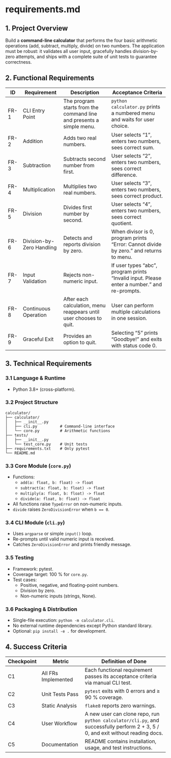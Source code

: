 # requirements.md

## 1. Project Overview
Build a **command-line calculator** that performs the four basic arithmetic operations (add, subtract, multiply, divide) on two numbers. The application must be robust: it validates all user input, gracefully handles division-by-zero attempts, and ships with a complete suite of unit tests to guarantee correctness.

## 2. Functional Requirements

| ID | Requirement | Description | Acceptance Criteria |
|---|---|---|---|
| FR-1 | CLI Entry Point | The program starts from the command line and presents a simple menu. | `python calculator.py` prints a numbered menu and waits for user choice. |
| FR-2 | Addition | Adds two real numbers. | User selects “1”, enters two numbers, sees correct sum. |
| FR-3 | Subtraction | Subtracts second number from first. | User selects “2”, enters two numbers, sees correct difference. |
| FR-4 | Multiplication | Multiplies two real numbers. | User selects “3”, enters two numbers, sees correct product. |
| FR-5 | Division | Divides first number by second. | User selects “4”, enters two numbers, sees correct quotient. |
| FR-6 | Division-by-Zero Handling | Detects and reports division by zero. | When divisor is 0, program prints “Error: Cannot divide by zero.” and returns to menu. |
| FR-7 | Input Validation | Rejects non-numeric input. | If user types “abc”, program prints “Invalid input. Please enter a number.” and re-prompts. |
| FR-8 | Continuous Operation | After each calculation, menu reappears until user chooses to quit. | User can perform multiple calculations in one session. |
| FR-9 | Graceful Exit | Provides an option to quit. | Selecting “5” prints “Goodbye!” and exits with status code 0. |

## 3. Technical Requirements

### 3.1 Language & Runtime
- Python 3.8+ (cross-platform).

### 3.2 Project Structure
```
calculator/
├── calculator/
│   ├── __init__.py
│   ├── cli.py          # Command-line interface
│   └── core.py         # Arithmetic functions
├── tests/
│   ├── __init__.py
│   └── test_core.py    # Unit tests
├── requirements.txt    # Only pytest
└── README.md
```

### 3.3 Core Module (`core.py`)
- Functions:
  - `add(a: float, b: float) -> float`
  - `subtract(a: float, b: float) -> float`
  - `multiply(a: float, b: float) -> float`
  - `divide(a: float, b: float) -> float`
- All functions raise `TypeError` on non-numeric inputs.
- `divide` raises `ZeroDivisionError` when `b == 0`.

### 3.4 CLI Module (`cli.py`)
- Uses `argparse` or simple `input()` loop.
- Re-prompts until valid numeric input is received.
- Catches `ZeroDivisionError` and prints friendly message.

### 3.5 Testing
- Framework: pytest.
- Coverage target: 100 % for `core.py`.
- Test cases:
  - Positive, negative, and floating-point numbers.
  - Division by zero.
  - Non-numeric inputs (strings, None).

### 3.6 Packaging & Distribution
- Single-file execution: `python -m calculator.cli`.
- No external runtime dependencies except Python standard library.
- Optional: `pip install -e .` for development.

## 4. Success Criteria

| Checkpoint | Metric | Definition of Done |
|---|---|---|
| C1 | All FRs Implemented | Each functional requirement passes its acceptance criteria via manual CLI test. |
| C2 | Unit Tests Pass | `pytest` exits with 0 errors and ≥ 90 % coverage. |
| C3 | Static Analysis | `flake8` reports zero warnings. |
| C4 | User Workflow | A new user can clone repo, run `python calculator/cli.py`, and successfully perform 2 + 3, 5 / 0, and exit without reading docs. |
| C5 | Documentation | README contains installation, usage, and test instructions.